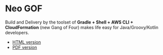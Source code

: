 Neo GOF
=====

Build and Delivery by the toolset of
**Gradle + Shell + AWS CLI + CloudFormation** (new Gang of Four)
makes life easy for Java/Groovy/Kotlin developers.

- [HTML version](https://kazurayam.github.io/NeoGOF/index.html)
- [PDF version](https://kazurayam.github.io/NeoGOF/index.pdf)
